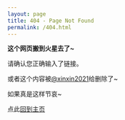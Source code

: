 ```yaml
---
layout: page
title: 404 - Page Not Found
permalink: /404.html
---
```


**这个网页搬到火星去了~**

请确认您正确输入了链接。

或者这个内容被[@xinxin2021](https://blog.xilong.tk/cdn-cgi/l/email-protection#e6838b878f8aa69e8f889e8f88d4d6d4d7c8928d)给删除了~

如果真是这样节哀~

点此[回到主页](https://blog.xilong.tk/)
